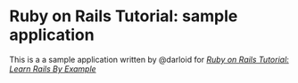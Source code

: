 # Ruby on Rails Tutorial: sample application

This is a a sample application written by @darloid for [*Ruby on Rails Tutorial: Learn Rails By Example*](http://www.google.co.uk)


